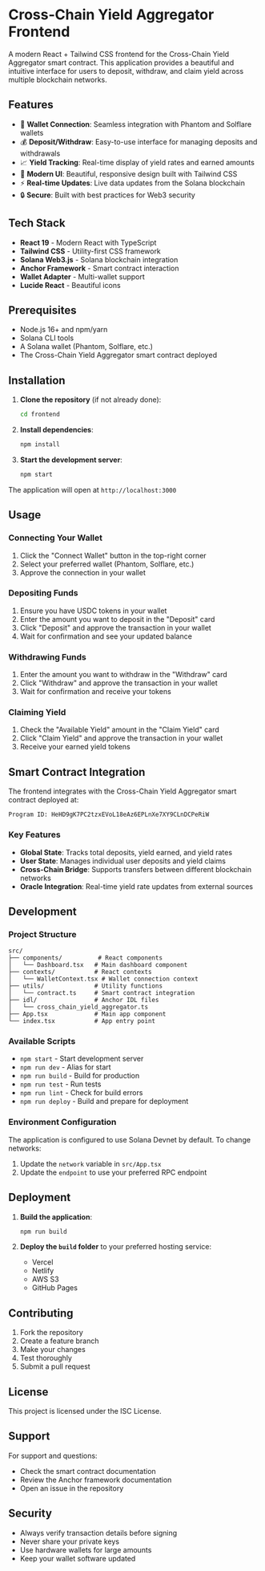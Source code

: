 # Cross-Chain Yield Aggregator Frontend

A modern React + Tailwind CSS frontend for the Cross-Chain Yield Aggregator smart contract. This application provides a beautiful and intuitive interface for users to deposit, withdraw, and claim yield across multiple blockchain networks.

## Features

- 🔗 **Wallet Connection**: Seamless integration with Phantom and Solflare wallets
- 💰 **Deposit/Withdraw**: Easy-to-use interface for managing deposits and withdrawals
- 📈 **Yield Tracking**: Real-time display of yield rates and earned amounts
- 🎨 **Modern UI**: Beautiful, responsive design built with Tailwind CSS
- ⚡ **Real-time Updates**: Live data updates from the Solana blockchain
- 🔒 **Secure**: Built with best practices for Web3 security

## Tech Stack

- **React 19** - Modern React with TypeScript
- **Tailwind CSS** - Utility-first CSS framework
- **Solana Web3.js** - Solana blockchain integration
- **Anchor Framework** - Smart contract interaction
- **Wallet Adapter** - Multi-wallet support
- **Lucide React** - Beautiful icons

## Prerequisites

- Node.js 16+ and npm/yarn
- Solana CLI tools
- A Solana wallet (Phantom, Solflare, etc.)
- The Cross-Chain Yield Aggregator smart contract deployed

## Installation

1. **Clone the repository** (if not already done):
   ```bash
   cd frontend
   ```

2. **Install dependencies**:
   ```bash
   npm install
   ```

3. **Start the development server**:
   ```bash
   npm start
   ```

The application will open at `http://localhost:3000`

## Usage

### Connecting Your Wallet

1. Click the "Connect Wallet" button in the top-right corner
2. Select your preferred wallet (Phantom, Solflare, etc.)
3. Approve the connection in your wallet

### Depositing Funds

1. Ensure you have USDC tokens in your wallet
2. Enter the amount you want to deposit in the "Deposit" card
3. Click "Deposit" and approve the transaction in your wallet
4. Wait for confirmation and see your updated balance

### Withdrawing Funds

1. Enter the amount you want to withdraw in the "Withdraw" card
2. Click "Withdraw" and approve the transaction in your wallet
3. Wait for confirmation and receive your tokens

### Claiming Yield

1. Check the "Available Yield" amount in the "Claim Yield" card
2. Click "Claim Yield" and approve the transaction in your wallet
3. Receive your earned yield tokens

## Smart Contract Integration

The frontend integrates with the Cross-Chain Yield Aggregator smart contract deployed at:
```
Program ID: HeHD9gK7PC2tzxEVoL18eAz6EPLnXe7XY9CLnDCPeRiW
```

### Key Features

- **Global State**: Tracks total deposits, yield earned, and yield rates
- **User State**: Manages individual user deposits and yield claims
- **Cross-Chain Bridge**: Supports transfers between different blockchain networks
- **Oracle Integration**: Real-time yield rate updates from external sources

## Development

### Project Structure

```
src/
├── components/          # React components
│   └── Dashboard.tsx   # Main dashboard component
├── contexts/           # React contexts
│   └── WalletContext.tsx # Wallet connection context
├── utils/              # Utility functions
│   └── contract.ts     # Smart contract integration
├── idl/                # Anchor IDL files
│   └── cross_chain_yield_aggregator.ts
├── App.tsx             # Main app component
└── index.tsx           # App entry point
```

### Available Scripts

- `npm start` - Start development server
- `npm run dev` - Alias for start
- `npm run build` - Build for production
- `npm run test` - Run tests
- `npm run lint` - Check for build errors
- `npm run deploy` - Build and prepare for deployment

### Environment Configuration

The application is configured to use Solana Devnet by default. To change networks:

1. Update the `network` variable in `src/App.tsx`
2. Update the `endpoint` to use your preferred RPC endpoint

## Deployment

1. **Build the application**:
   ```bash
   npm run build
   ```

2. **Deploy the `build` folder** to your preferred hosting service:
   - Vercel
   - Netlify
   - AWS S3
   - GitHub Pages

## Contributing

1. Fork the repository
2. Create a feature branch
3. Make your changes
4. Test thoroughly
5. Submit a pull request

## License

This project is licensed under the ISC License.

## Support

For support and questions:
- Check the smart contract documentation
- Review the Anchor framework documentation
- Open an issue in the repository

## Security

- Always verify transaction details before signing
- Never share your private keys
- Use hardware wallets for large amounts
- Keep your wallet software updated

